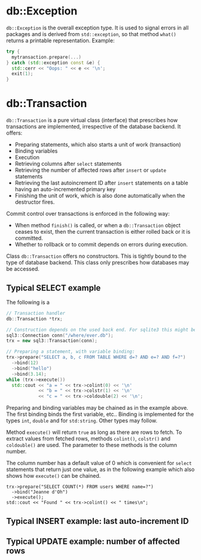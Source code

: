 # db::Exception

`db::Exception` is the overall exception type. It is used to signal errors
in all packages and is derived from `std::exception`, so that method
`what()` returns a printable representation. Example:

```c++
try {
  mytransaction.prepare(...)
} catch (std::exception const &e) {
  std::cerr << "Oops: " << e << '\n';
  exit(1);
}
```

# db::Transaction

`db::Transaction` is a pure virtual class (interface) that prescribes how
transactions are implemented, irrespective of the database backend. It offers:

*  Preparing statements, which also starts a unit of work (transaction)
*  Binding variables
*  Execution
*  Retrieving columns after `select` statements
*  Retrieving the number of affected rows after `insert` or `update`
   statements
*  Retrieving the last autoincrement ID after `insert` statements on
   a table having an auto-incremented primary key
*  Finishing the unit of work, which is also done automatically when the
   destructor fires.

Commit control over transactions is enforced in the following way:

*  When method `finish()` is called, or when a `db::Transaction` object
   ceases to exist, then the current transaction is either rolled back or it
   is committed.
*  Whether to rollback or to commit depends on errors during execution.

Class `db::Transaction` offers no constructors. This is tightly bound to the
type of database backend. This class only prescribes how databases may be
accessed.

## Typical SELECT example

The following is a

```c++
// Transaction handler
db::Transaction *trx;

// Construction depends on the used back end. For sqlite3 this might be:
sql3::Connection conn("/where/ever.db");
trx = new sql3::Transaction(conn);

// Preparing a statement, with variable binding:
trx->prepare("SELECT a, b, c FROM TABLE WHERE d=? AND e=? AND f=?")
  ->bind(12)
  ->bind("hello")
  ->bind(3.14);
while (trx->execute())
  std::cout << "a = " << trx->colint(0) << '\n'
	        << "b = " << trx->colstr(1) << '\n'
	        << "c = " << trx->coldouble(2) << '\n';
```

Preparing and binding variables may be chained as in the example above. The
first binding binds the first variable, etc.. Binding is implemented for the
types `int`, `double` and for `std:string`. Other types may follow.

Method `execute()` will return `true` as long as there are rows to fetch. To
extract values from fetched rows, methods `colint()`, `colstr()` and
`coldouble()` are used. The parameter to these methods is the column number.

The column number has a default value of 0 which is convenient for `select`
statements that return just one value, as in the following example which also
shows how `execute()` can be chained.

```
trx->prepare("SELECT COUNT(*) FROM users WHERE name=?")
  ->bind("Jeanne d'Oh")
  ->execute();
std::cout << "Found " << trx->colint() << " times\n";
```

## Typical INSERT example: last auto-increment ID

## Typical UPDATE example: number of affected rows
